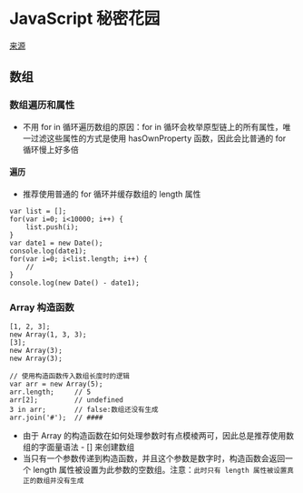 # JavaScript 秘密花园

[来源](http://bonsaiden.github.io/JavaScript-Garden/zh/#array)

## 数组

### 数组遍历和属性
* 不用 for in 循环遍历数组的原因：for in 循环会枚举原型链上的所有属性，唯一过滤这些属性的方式是使用 hasOwnProperty 函数，因此会比普通的 for 循环慢上好多倍

#### 遍历
* 推荐使用普通的 for 循环并缓存数组的 length 属性
```
var list = [];
for(var i=0; i<10000; i++) {
    list.push(i);
}
var date1 = new Date();
console.log(date1);
for(var i=0; i<list.length; i++) {
    // 
}
console.log(new Date() - date1);
```

### Array 构造函数
```
[1, 2, 3];
new Array(1, 3, 3);
[3];
new Array(3);
new Array(3);

// 使用构造函数传入数组长度时的逻辑
var arr = new Array(5);
arr.length;     // 5
arr[2];         // undefined
3 in arr;       // false:数组还没有生成
arr.join('#');  // ####
```

* 由于 Array 的构造函数在如何处理参数时有点模棱两可，因此总是推荐使用数组的字面量语法 - [] 来创建数组
* 当只有一个参数传递到构造函数，并且这个参数是数字时，构造函数会返回一个 length 属性被设置为此参数的空数组。注意：`此时只有 length 属性被设置真正的数组并没有生成`